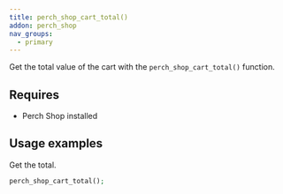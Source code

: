 ```yaml
---
title: perch_shop_cart_total()
addon: perch_shop
nav_groups:
  - primary
---
```


Get the total value of the cart with the `perch_shop_cart_total()` function.

## Requires

- Perch Shop installed

## Usage examples

Get the total.

```php
perch_shop_cart_total();
```

